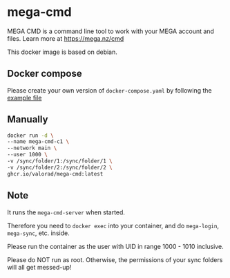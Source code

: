 # mega-cmd

MEGA CMD is a command line tool to work with your MEGA account and files. Learn more at https://mega.nz/cmd

This docker image is based on debian.

## Docker compose

Please create your own version of `docker-compose.yaml` by following the [example file](docker-compose.run.example.yaml)

## Manually

``` bash
docker run -d \
--name mega-cmd-c1 \
--network main \
--user 1000 \
-v /sync/folder/1:/sync/folder/1 \
-v /sync/folder/2:/sync/folder/2 \
ghcr.io/valorad/mega-cmd:latest
```

## Note

It runs the `mega-cmd-server` when started.

Therefore you need to `docker exec` into your container, and do `mega-login`, `mega-sync`, etc. inside.

Please run the container as the user with UID in range 1000 - 1010 inclusive.

Please do NOT run as root. Otherwise, the permissions of your sync folders will all get messed-up!

